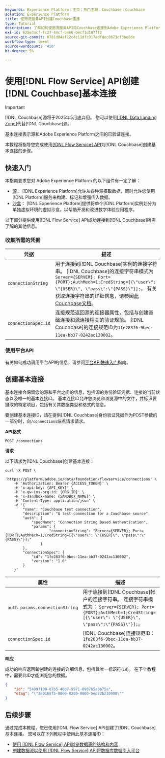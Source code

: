 ```yaml
---
keywords: Experience Platform；主页；热门主题；Couchbase；Couchbase
solution: Experience Platform
title: 使用流服务API创建Couchbase连接
type: Tutorial
description: 了解如何使用流服务API将Couchbase连接到Adobe Experience Platform。
exl-id: 625e3acf-fc27-44cf-b4e6-becf1d107ff2
source-git-commit: 0781d04af12c4c11dfc917adfdec8673cf3be8de
workflow-type: tm+mt
source-wordcount: '450'
ht-degree: 5%

---
```


# 使用[!DNL Flow Service] API创建[!DNL Couchbase]基本连接

>[!IMPORTANT]
>
>[!DNL Couchbase]源将于2025年5月底弃用。 您可以使用[[!DNL Data Landing Zone]](../cloud-storage/data-landing-zone.md)代替[!DNL Couchbase]源。

基本连接表示源和Adobe Experience Platform之间的已验证连接。

本教程将指导您完成使用[[!DNL Flow Service] API](https://www.adobe.io/experience-platform-apis/references/flow-service/)为[!DNL Couchbase]创建基本连接的步骤。

## 快速入门

本指南要求您对 Adobe Experience Platform 的以下组件有一定了解：

* [源](../../../../home.md)： [!DNL Experience Platform]允许从各种源摄取数据，同时允许您使用[!DNL Platform]服务来构建、标记和增强传入数据。
* [沙盒](../../../../../sandboxes/home.md)： [!DNL Experience Platform]提供将单个[!DNL Platform]实例划分为单独虚拟环境的虚拟沙盒，以帮助开发和改进数字体验应用程序。

以下部分提供使用[!DNL Flow Service] API成功连接到[!DNL Couchbase]所需了解的其他信息。

### 收集所需的凭据

| 凭据 | 描述 |
| ---------- | ----------- |
| `connectionString` | 用于连接到[!DNL Couchbase]实例的连接字符串。 [!DNL Couchbase]的连接字符串模式为`Server={SERVER}; Port={PORT};AuthMech=1;CredString=[{\"user\": \"{USER}\", \"pass\":\"{PASS}\"}];`。 有关获取连接字符串的详细信息，请参阅[此Couchbase文档](https://docs.Couchbase.com/c-sdk/2.10/client-settings.html#configuring-overview)。 |
| `connectionSpec.id` | 连接规范返回源的连接器属性，包括与创建基础连接和源连接相关的验证规范。 [!DNL Couchbase]的连接规范ID为`1fe283f6-9bec-11ea-bb37-0242ac130002`。 |

### 使用平台API

有关如何成功调用平台API的信息，请参阅[平台API快速入门](../../../../../landing/api-guide.md)指南。

## 创建基本连接

基本连接会保留您的源和平台之间的信息，包括源的身份验证凭据、连接的当前状态以及唯一的基本连接ID。 基本连接ID允许您浏览和浏览源中的文件，并标识要摄取的特定项目，包括有关其数据类型和格式的信息。

要创建基本连接ID，请在提供[!DNL Couchbase]身份验证凭据作为POST参数的一部分时，向`/connections`端点请求请求。

**API格式**

```https
POST /connections
```

**请求**

以下请求为[!DNL Couchbase]创建基本连接：

```shell
curl -X POST \
    'https://platform.adobe.io/data/foundation/flowservice/connections' \
    -H 'Authorization: Bearer {ACCESS_TOKEN}' \
    -H 'x-api-key: {API_KEY}' \
    -H 'x-gw-ims-org-id: {ORG_ID}' \
    -H 'x-sandbox-name: {SANDBOX_NAME}' \
    -H 'Content-Type: application/json' \
    -d '{
        "name": "Couchbase test connection",
        "description": "A test connection for a Couchbase source",
        "auth": {
            "specName": "Connection String Based Authentication",
            "params": {
                    "connectionString": "Server={SERVER}; Port={PORT};AuthMech=1;CredString=[{\"user\": \"{USER}\", \"pass\":\"{PASS}\"}];"
                }
        },
        "connectionSpec": {
            "id": "1fe283f6-9bec-11ea-bb37-0242ac130002",
            "version": "1.0"
        }
    }'
```

| 属性 | 描述 |
| --------- | ----------- |
| `auth.params.connectionString` | 用于连接到[!DNL Couchbase]帐户的连接字符串。 连接字符串模式为： `Server={SERVER}; Port={PORT};AuthMech=1;CredString=[{\"user\": \"{USER}\", \"pass\":\"{PASS}\"}];`。 |
| `connectionSpec.id` | [!DNL Couchbase]连接规范ID： `1fe283f6-9bec-11ea-bb37-0242ac130002`。 |

**响应**

成功的响应返回新创建的连接的详细信息，包括其唯一标识符(`id`)。 在下个教程中，需要此ID才能浏览您的数据。

```json
{
    "id": "54997109-07b5-40b7-9971-0907b5a0b75a",
    "etag": "\"280168f5-0000-0200-0000-5ed72b230000\""
}
```

## 后续步骤

通过完成本教程，您已使用[!DNL Flow Service] API创建了[!DNL Couchbase]基本连接。 您可以在下列教程中使用此基本连接ID：

* [使用 [!DNL Flow Service] API浏览数据表的结构和内容](../../explore/tabular.md)
* [创建数据流以使用 [!DNL Flow Service] API将数据库数据引入平台](../../collect/database-nosql.md)
